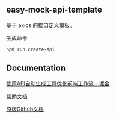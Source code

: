 easy-mock-api-template
---
基于 axios 的接口定义模板。

生成命令
```bash
npm run create-api
```

Documentation
---
[使用API自动生成工具优化前端工作流 \- 掘金](https://juejin.im/post/5bf6b4806fb9a049ae07884a)

[帮助文档](https://easy-mock.github.io/easy-mock-cli/)

[原版Github文档](https://github.com/easy-mock/easy-mock-cli/blob/master/docs/README.md)
